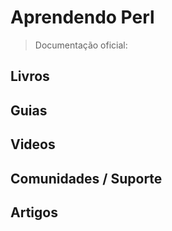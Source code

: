 # Aprendendo Perl

> Documentação oficial:

## Livros

## Guias

## Videos

## Comunidades / Suporte

## Artigos

